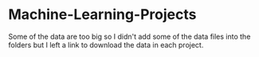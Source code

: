 # Machine-Learning-Projects

Some of the data are too big so I didn't add some of the data files into the folders but I left a link to download the data in each project.
